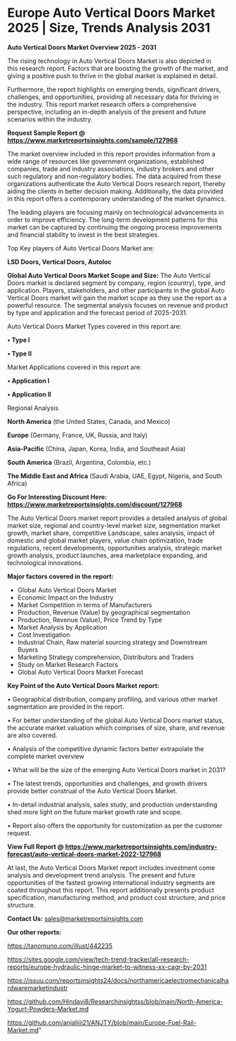  # Europe Auto Vertical Doors Market 2025 | Size, Trends Analysis 2031

<Strong> Auto Vertical Doors Market Overview 2025 - 2031</strong>

The rising technology in Auto Vertical Doors Market is also depicted in this research report. Factors that are boosting the growth of the market, and giving a positive push to thrive in the global market is explained in detail.

Furthermore, the report highlights on emerging trends, significant drivers, challenges, and opportunities, providing all necessary data for thriving in the industry. This report market research offers a comprehensive perspective, including an in-depth analysis of the present and future scenarios within the industry.

<strong>Request Sample Report @ <a href=https://www.marketreportsinsights.com/sample/127968>https://www.marketreportsinsights.com/sample/127968</a></strong>

The market overview included in this report provides information from a wide range of resources like government organizations, established companies, trade and industry associations, industry brokers and other such regulatory and non-regulatory bodies. The data acquired from these organizations authenticate the Auto Vertical Doors research report, thereby aiding the clients in better decision making. Additionally, the data provided in this report offers a contemporary understanding of the market dynamics.

The leading players are focusing mainly on technological advancements in order to improve efficiency. The long-term development patterns for this market can be captured by continuing the ongoing process improvements and financial stability to invest in the best strategies.

Top Key players of Auto Vertical Doors Market are:

<strong>LSD Doors, Vertical Doors, Autoloc</strong>

<strong><b>Global Auto Vertical Doors Market Scope and Size:</b></strong>
The Auto Vertical Doors market is declared segment by company, region (country), type, and application. Players, stakeholders, and other participants in the global Auto Vertical Doors market will gain the market scope as they use the report as a powerful resource. The segmental analysis focuses on revenue and product by type and application and the forecast period of 2025-2031.

Auto Vertical Doors Market Types covered in this report are:

<strong>• Type I

• Type II</strong>

Market Applications covered in this report are:

<strong>• Application I

• Application II</strong> 

Regional Analysis

<strong>North America</strong> (the United States, Canada, and Mexico)

<strong>Europe</strong> (Germany, France, UK, Russia, and Italy)

<strong>Asia-Pacific</strong> (China, Japan, Korea, India, and Southeast Asia)

<strong>South America</strong> (Brazil, Argentina, Colombia, etc.)

<strong>The Middle East and Africa</strong> (Saudi Arabia, UAE, Egypt, Nigeria, and South Africa)

<strong>Go For Interesting Discount Here: <a href=https://www.marketreportsinsights.com/discount/127968>https://www.marketreportsinsights.com/discount/127968</a></strong>

The Auto Vertical Doors market report provides a detailed analysis of global market size, regional and country-level market size, segmentation market growth, market share, competitive Landscape, sales analysis, impact of domestic and global market players, value chain optimization, trade regulations, recent developments, opportunities analysis, strategic market growth analysis, product launches, area marketplace expanding, and technological innovations.

<strong><b>Major factors covered in the report:</b></strong>
<ul>
  <li>Global Auto Vertical Doors Market </li>
  <li>Economic Impact on the Industry</li>
  <li>Market Competition in terms of Manufacturers</li>
  <li>Production, Revenue (Value) by geographical segmentation</li>
  <li>Production, Revenue (Value), Price Trend by Type</li>
  <li>Market Analysis by Application</li>
  <li>Cost Investigation</li>
  <li>Industrial Chain, Raw material sourcing strategy and Downstream Buyers</li>
  <li>Marketing Strategy comprehension, Distributors and Traders</li>
  <li>Study on Market Research Factors</li>
  <li>Global Auto Vertical Doors Market Forecast</li>
</ul>

<strong><b>Key Point of the Auto Vertical Doors Market report:</b></strong>

• Geographical distribution, company profiling, and various other market segmentation are provided in the report.

• For better understanding of the global Auto Vertical Doors market status, the accurate market valuation which comprises of size, share, and revenue are also covered.

• Analysis of the competitive dynamic factors better extrapolate the complete market overview

• What will be the size of the emerging Auto Vertical Doors market in 2031?

• The latest trends, opportunities and challenges, and growth drivers provide better construal of the Auto Vertical Doors Market.

• In-detail industrial analysis, sales study, and production understanding shed more light on the future market growth rate and scope.

• Report also offers the opportunity for customization as per the customer request.

<strong><b>View Full Report @ <a href=https://www.marketreportsinsights.com/industry-forecast/auto-vertical-doors-market-2022-127968>https://www.marketreportsinsights.com/industry-forecast/auto-vertical-doors-market-2022-127968</a></b></strong>


At last, the Auto Vertical Doors Market report includes investment come analysis and development trend analysis. The present and future opportunities of the fastest growing international industry segments are coated throughout this report. This report additionally presents product specification, manufacturing method, and product cost structure, and price structure.

<strong>Contact Us:</strong>
sales@marketreportsinsights.com

<strong>Our other reports:</strong>

<a href=https://tanomuno.com/illust/442235>https://tanomuno.com/illust/442235</a>

<a href=https://sites.google.com/view/tech-trend-tracker/all-research-reports/europe-hydraulic-hinge-market-to-witness-xx-cagr-by-2031>https://sites.google.com/view/tech-trend-tracker/all-research-reports/europe-hydraulic-hinge-market-to-witness-xx-cagr-by-2031</a>

<a href=https://issuu.com/reportsinsights24/docs/northamericaelectromechanicalhardwaremarketindustr>https://issuu.com/reportsinsights24/docs/northamericaelectromechanicalhardwaremarketindustr</a>

<a href=https://github.com/Hindavi8/Researchinsightss/blob/main/North-America-Yogurt-Powders-Market.md>https://github.com/Hindavi8/Researchinsightss/blob/main/North-America-Yogurt-Powders-Market.md</a>

<a href=https://github.com/anjaliiii21/ANJTY/blob/main/Europe-Fuel-Rail-Market.md>https://github.com/anjaliiii21/ANJTY/blob/main/Europe-Fuel-Rail-Market.md</a>"
